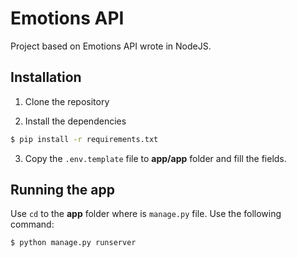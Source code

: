 # Emotions API
Project based on Emotions API wrote in NodeJS.

## Installation

1. Clone the repository

2. Install the dependencies

```bash
$ pip install -r requirements.txt
```

3. Copy the ```.env.template``` file to **app/app** folder and fill the fields.

## Running the app
Use ```cd``` to the **app** folder where is ```manage.py``` file. Use the following command:
```bash
$ python manage.py runserver
```